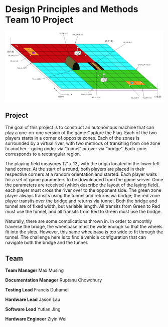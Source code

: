 # Design Principles and Methods Team 10 Project

![Field Diagram](field_diagram.png)

## Project
The goal of this project is to construct an autonomous machine that can play a one-on-one version of the game Capture the Flag. Each of the two players starts in a corner of opposite zones. Each of the zones is surrounded by a virtual river, with two methods of transiting from one zone to another – going under via “tunnel” or over via “bridge”. Each zone corresponds to a rectangular region.

The playing field measures 12’ x 12’, with the origin located in the lower left hand corner. At the start of a round, both players are placed in their respective corners at a random orientation and started. Each player waits for a set of game parameters to be downloaded from the game server. Once the parameters are received (which describe the layout of the laying field), each player must cross the river over to the opponent side. The green zone player always transits using the tunnel and returns via bridge; the red zone player transits over the bridge and returns via tunnel. Both the bridge and tunnel are of fixed width, but variable length. All transits from Green to Red must use the tunnel, and all transits from Red to Green must use the bridge.

Naturally, there are some complications thrown in. In order to smoothly traverse the bridge, the wheelbase must be wide enough so that the wheels fit into the slots. However, this same wheelbase is too wide to fit through the tunnel. The challenge here is to find a vehicle configuration that can navigate both the bridge and the tunnel.

## Team
**Team Manager** Max Musing

**Documentation Manager** Ruptanu Chowdhury

**Testing Lead** Francis Duhamel

**Hardware Lead** Jason Lau

**Software Lead** Yutian Jing

**Hardware Engineer** Ziyin Wei
